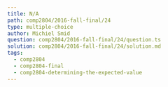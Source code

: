 ```yaml
---
title: N/A
path: comp2804/2016-fall-final/24
type: multiple-choice
author: Michiel Smid
question: comp2804/2016-fall-final/24/question.ts
solution: comp2804/2016-fall-final/24/solution.md
tags:
  - comp2804
  - comp2804-final
  - comp2804-determining-the-expected-value
---
```

